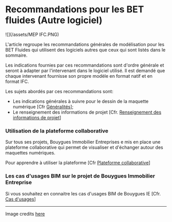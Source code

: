 # Recommandations pour les BET fluides \(Autre logiciel\)

![](/assets/MEP IFC.PNG)

L'article regroupe les recommandations générales de modélisation pour les BET Fluides qui utilisent des logiciels autres que ceux qui sont listés dans le sommaire.

Les indications fournies par ces recommandations sont d'ordre générale et seront à adapter par l'intervenant dans le logiciel utilisé. Il est demandé que chaque intervenant fournisse son propre modèle en format natif et en format IFC.

Les sujets abordés par ces recommandations sont:

* Les indications générales à suivre pour le dessin de la maquette numérique \[Cfr [Généralités](/04_Recommandations-de-modelisation/Generalites.md)\];
* Le renseignement des informations de projet \[Cfr. [Renseignement des informations de projet](/04_Recommandations-de-modelisation/Info-projet-IFC.md)\]

### Utilisation de la plateforme collaborative

Sur tous ses projets, Bouygues Immobilier Entreprises e mis en place une plateforme collaborative qui permet de visualiser et d'échanger autour des maquettes numériques.

Pour apprendre à utiliser la plateforme \[Cfr [Plateforme collaborative](/02_PlateformeBIM/README.md)\]

### Les cas d'usages BIM sur le projet de Bouygues Immobilier Entreprise

Si vous souhaitez en connaitre les cas d'usages BIM de Bouygues IE \[Cfr. [Cas d'usages](/03_CasUsages/README.md)\]

---

Image credits [here ](/Credit.md)

